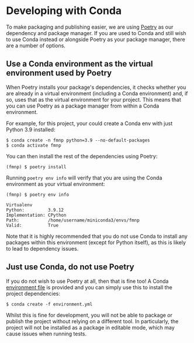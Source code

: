 # Developing with Conda

To make packaging and publishing easier, we are using [Poetry](https://python-poetry.org/) as our dependency and package manager. If you are used to Conda and still wish to use Conda instead or alongside Poetry as your package manager, there are a number of options.

## Use a Conda environment as the virtual environment used by Poetry

When Poetry installs your package's dependencies, it checks whether you are already in a virtual environment (including a Conda environment) and, if so, uses that as the virtual environment for your project. This means that you can use Poetry as a package manager from within a Conda environment.

For example, for this project, your could create a Conda env with just Python 3.9 installed:

```shell
$ conda create -n fmnp python=3.9 --no-default-packages
$ conda activate fmnp
```

You can then install the rest of the dependencies using Poetry:

```shell
(fmnp) $ poetry install
```

Running `poetry env info` will verify that you are using the Conda environment as your virtual environment:

```shell
(fmnp) $ poetry env info

Virtualenv
Python:         3.9.12
Implementation: CPython
Path:           /home/username/miniconda3/envs/fmnp
Valid:          True
```

Note that it is highly recommended that you do not use Conda to install any packages within this environment (except for Python itself), as this is likely to lead to dependency issues.

## Just use Conda, do not use Poetry

If you do not wish to use Poetry at all, then that is fine too! A Conda [environment file](../environment.yml) is provided and you can simply use this to install the project dependencies:

```shell
$ conda create -f environment.yml
```

Whilst this is fine for development, you will not be able to package or publish the project without relying on a different tool. In particularly, the project will not be installed as a package in editable mode, which may cause issues when running tests.